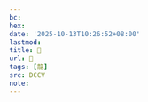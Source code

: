 ```yaml
---
bc:
hex:
date: '2025-10-13T10:26:52+08:00'
lastmod:
title: 􂣰
url: 􂣰
tags: [龍]
src: DCCV
note:
---
```

